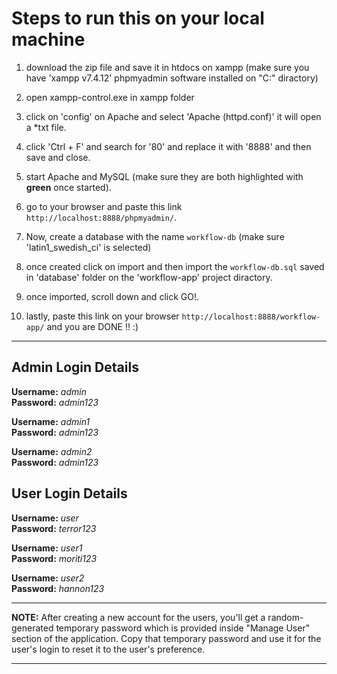 # Steps to run this on your local machine


1. download the zip file and save it in htdocs on xampp (make sure you have 'xampp v7.4.12' phpmyadmin software installed on "C:\" diractory)

2. open xampp-control.exe in xampp folder

3. click on 'config' on Apache and select 'Apache (httpd.conf)' it will open a *txt file.

4. click 'Ctrl + F' and search for '80' and replace it with '8888' and then save and close.

5. start Apache and MySQL (make sure they are both highlighted with **green** once started).

6. go to your browser and paste this link `http://localhost:8888/phpmyadmin/`.

7. Now, create a database with the name `workflow-db` (make sure 'latin1_swedish_ci' is selected)

8. once created click on import and then import the `workflow-db.sql` saved in 'database' folder on the 'workflow-app' project diractory.

9. once imported, scroll down and click GO!.

10. lastly, paste this link on your browser `http://localhost:8888/workflow-app/` and you are DONE !! :)


--------------------------------------------------------------------------------------------------------------------------------------------


## Admin Login Details

**Username:** *admin*\
**Password:** *admin123*

**Username:** *admin1*\
**Password:** *admin123*

**Username:** *admin2*\
**Password:** *admin123*

## User Login Details

**Username:** *user*\
**Password:** *terror123*

**Username:** *user1*\
**Password:** *moriti123*

**Username:** *user2*\
**Password:** *hannon123*



--------------------------------------------------------------------------------------------------------------------------------------------

**NOTE:** After creating a new account for the users, you'll get a random-generated
temporary password which is provided inside "Manage User" section of the application.
Copy that temporary password and use it for the user's login to reset it to the user's preference.

--------------------------------------------------------------------------------------------------------------------------------------------